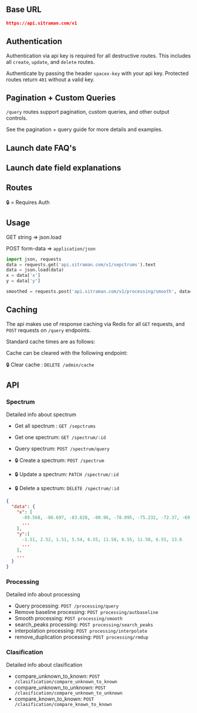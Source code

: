 ## Base URL

```json
https://api.sitraman.com/v1
```

## Authentication

Authentication via api key is required for all destructive routes. This includes all `create`, `update`, and `delete` routes.

Authenticate by passing the header `spacex-key` with your api key. Protected routes return `401` without a valid key.

## Pagination + Custom Queries

`/query` routes support pagination, custom queries, and other output controls.

See the pagination + query guide for more details and examples.

## Launch date FAQ's



## Launch date field explanations



## Routes

🔒 = Requires Auth



## Usage

GET  string => json.load

POST form-data => `application/json`

```python
import json, requests
data = requests.get('api.sitraman.com/v1/sepctrums').text
data = json.load(data)
x = data['x']
y = data['y']

smoothed = requests.post('api.sitraman.com/v1/processing/smooth', data=data)
```



## Caching

The api makes use of response caching via Redis for all `GET` requests, and `POST` requests on `/query` endpoints.

Standard cache times are as follows:

Cache can be cleared with the following endpoint:

 🔒 Clear cache : `DELETE /admin/cache`



## API

### Spectrum

Detailed info about spectrum

- Get all spectrum : `GET /sepctrums`

- Get one spectrum: `GET /spectrum/:id`

- Query spectrum: `POST /spectrum/query`

- 🔒 Create a spectrum: `POST /spectrum`

- 🔒 Update a  spectrum: `PATCH /spectrum/:id`

- 🔒 Delete a spectrum: `DELETE /spectrum/:id`

```json
{
  "data": {
    "x": [
      -89.568, -86.697, -83.828, -80.96, -78.095, -75.232, -72.37, -69.511, -66.654, -63.798
      ...
    ],
    "y":[ 
      -1.51, 2.52, 1.51, 5.54, 6.55, 11.58, 6.55, 11.58, 6.55, 13.6 
      ...
    ],
    ...
  }
}
```



### Processing

Detailed info about processing

- Query processing:  `POST /processing/query`
- Remove baseline processing: `POST processing/autbaseline`
- Smooth processing: `POST processing/smooth`
- search_peaks processing: `POST processing/search_peaks`
- interpolation processing:  `POST processing/interpolate`
- remove_duplication processing:  `POST processing/rmdup`



### Clasification

Detailed info about clasification

- compare_unknown_to_known: `POST /clasification/compare_unknown_to_known`
- compare_unknown_to_unknown: `POST /clasification/compare_unknown_to_unknown`
- compare_known_to_known: `POST /clasification/compare_known_to_known`